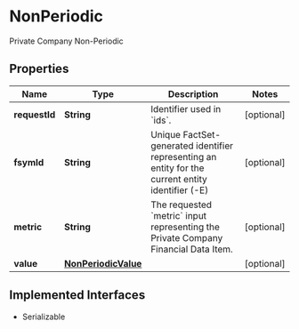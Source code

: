 

# NonPeriodic

Private Company Non-Periodic

## Properties

Name | Type | Description | Notes
------------ | ------------- | ------------- | -------------
**requestId** | **String** | Identifier used in &#x60;ids&#x60;. |  [optional]
**fsymId** | **String** | Unique FactSet-generated identifier representing an entity for the current entity identifier (-E) |  [optional]
**metric** | **String** | The requested &#x60;metric&#x60; input representing the Private Company Financial Data Item. |  [optional]
**value** | [**NonPeriodicValue**](NonPeriodicValue.md) |  |  [optional]


## Implemented Interfaces

* Serializable


